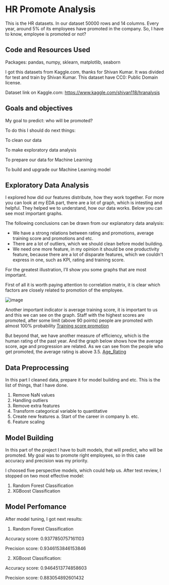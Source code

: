 # HR Promote Analysis

This is the HR datasets. In our dataset 50000 rows and 14 columns. Every year, around 5% of its employees have promoted in the company. So, I have to know, employee is promoted or not?

## Code and Resources Used

Packages: pandas, numpy, sklearn, matplotlib, seaborn

I got this datasets from Kaggle.com, thanks for Shivan Kumar. It was divided for test and train by Shivan Kumar. This dataset have CC0: Public Domain license.

Dataset link on Kaggle.com: https://www.kaggle.com/shivan118/hranalysis

## Goals and objectives
My goal to predict: who will be promoted?

To do this I should do next things:

To clean our data

To make exploratory data analysis

To prepare our data for Machine Learning

To build and upgrade our Machine Learning model


## Exploratory Data Analysis

I explored how did our features distribute, how they work together. For more you can look at my EDA part, there are a lot of graph, which is intesting and helpful. They helped we to understand, how our data works. Below you can see most important graphs.

The following conclusions can be drawn from our explanatory data analysis:

  - We have a strong relations between rating and promotions, average training score and promotions and etc.
  - There are a lot of outliers, which we should clean before model building.
  - We need one more feature, in my opinion it should be one productivity feature, because there are a lot of disparate features, which we couldn't express in one, such as KPI,     rating and training score.

For the greatest illustration, I’ll show you some graphs that are most important.

First of all it is worth paying attention to correlation matrix, it is clear which factors are closely related to promotion of the employee.

![image](https://user-images.githubusercontent.com/113114746/218002834-24eccf96-5ec1-44df-b9b6-c56ffc2ff96d.png)

Another important indicator is average training score, it is important to us and this we can see on the graph. Staff with the highest scores are promoted, after some limit (above 90 points) people are promoted with almost 100% probability
[Training score promotion](/graphs/training_score_promotion.png)


But beyond that, we have another measure of efficiency, which is the human rating of the past year. And the graph below shows how the average score, age and progression are related. As we can see from the people who get promoted, the average rating is above 3.5.
[Age_Rating](/graphs/age_rating.png)

## Data Preprocessing

In this part I cleaned data, prepare it for model building and etc. This is the list of things, that I have done.

1. Remove NaN values
2. Handling outliers
3. Remove extra features
4. Transform categorical variable to quantitative
5. Create new features
  a. Start of the career in company
  b. etc.
6. Feature scaling

## Model Building

In this part of the project I have to built models, that will predict, who will be promoted. My goal was to promote right employees, so in this case accuracy and precision was my priority. 

I choosed five perspective models, which could help us. After test review, I stopped on two most effective model:
1. Random Forest Classification
2. XGBoost Classification

## Model Perfomance

After model tuning, I got next results:

1. Random Forest Classification

  Accuracy score: 0.9377850757161103
  
  Precision score: 0.9346153846153846
  
2. XGBoost Classification:

 Accuracy score: 0.9464513774858603
 
 Precision score: 0.883054892601432
